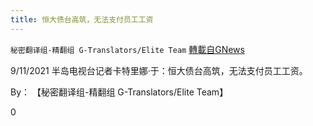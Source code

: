 ```yaml
---
title: 恒大债台高筑，无法支付员工工资
---
```

`秘密翻译组-精翻组 G-Translators/Elite Team` [轉載自GNews](https://gnews.org/zh-hans/1545359/)

9/11/2021 半岛电视台记者卡特里娜·于：恒大债台高筑，无法支付员工工资。

By： 【秘密翻译组-精翻组 G-Translators/Elite Team】

0
